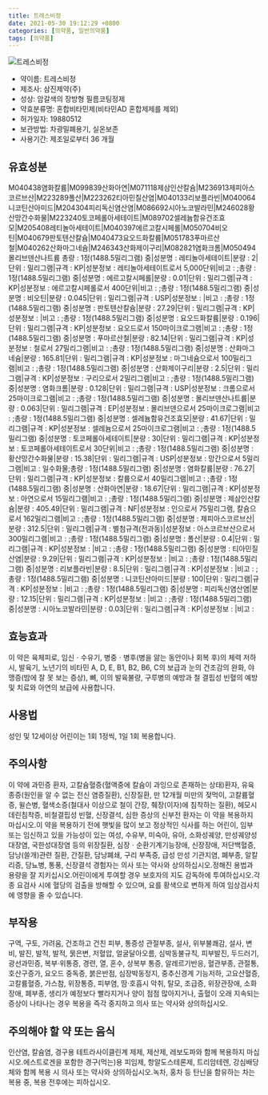 ```yaml
---
title: 트레스비정
date: 2021-05-30 19:12:29 +0800
categories: [의약품, 일반의약품]
tags: [의약품]
---
```

![트레스비정](https://nedrug.mfds.go.kr/pbp/cmn/itemImageDownload/147427510622200199)

- 약이름: 트레스비정
- 제조사: 삼진제약(주)
- 성상: 암갈색의 장방형 필름코팅정제
- 약효분류명: 혼합비타민제(비타민AD 혼합제제를 제외)
- 허가일자: 19880512
- 보관방법: 차광밀폐용기, 실온보존
- 사용기간: 제조일로부터 36 개월
## 유효성분
M040438염화칼륨|M099839산화아연|M071118제삼인산칼슘|M236913제피아스코르브산|M223289폴산|M223262티아민질산염|M040133리보플라빈|M040064니코틴산아미드|M204304피리독신염산염|M086692시아노코발라민|M246028황산망간수화물|M223240토코페롤아세테이트|M089702셀레늄함유건조효모|M205408레티놀아세테이트|M040397에르고칼시페롤|M050704비오틴|M040679판토텐산칼슘|M040473요오드화칼륨|M051783푸마르산철|M040262산화마그네슘|M246343산화제이구리|M082821염화크롬|M050494몰리브덴산나트륨
총량 : 1정(1488.5밀리그램) 중|성분명 : 레티놀아세테이트|분량 : 2|단위 : 밀리그램|규격 : KP|성분정보 : 레티놀아세테이트로서 5,000단위|비고 : ;총량 : 1정(1488.5밀리그램) 중|성분명 : 에르고칼시페롤|분량 : 0.01|단위 : 밀리그램|규격 : KP|성분정보 : 에르고칼시페롤로서 400단위|비고 : ;총량 : 1정(1488.5밀리그램) 중|성분명 : 비오틴|분량 : 0.045|단위 : 밀리그램|규격 : USP|성분정보 : |비고 : ;총량 : 1정(1488.5밀리그램) 중|성분명 : 판토텐산칼슘|분량 : 27.29|단위 : 밀리그램|규격 : KP|성분정보 : |비고 : ;총량 : 1정(1488.5밀리그램) 중|성분명 : 요오드화칼륨|분량 : 0.196|단위 : 밀리그램|규격 : KP|성분정보 : 요오드로서 150마이크로그램|비고 : ;총량 : 1정(1488.5밀리그램) 중|성분명 : 푸마르산철|분량 : 82.14|단위 : 밀리그램|규격 : KP|성분정보 : 철로서 27밀리그램|비고 : ;총량 : 1정(1488.5밀리그램) 중|성분명 : 산화마그네슘|분량 : 165.81|단위 : 밀리그램|규격 : KP|성분정보 : 마그네슘으로서 100밀리그램|비고 : ;총량 : 1정(1488.5밀리그램) 중|성분명 : 산화제이구리|분량 : 2.5|단위 : 밀리그램|규격 : KP|성분정보 : 구리으로서 2밀리그램|비고 : ;총량 : 1정(1488.5밀리그램) 중|성분명 : 염화크롬|분량 : 0.128|단위 : 밀리그램|규격 : USP|성분정보 : 크롬으로서 25마이크로그램|비고 : ;총량 : 1정(1488.5밀리그램) 중|성분명 : 몰리브덴산나트륨|분량 : 0.063|단위 : 밀리그램|규격 : EP|성분정보 : 몰리브덴으로서 25마이크로그램|비고 : ;총량 : 1정(1488.5밀리그램) 중|성분명 : 셀레늄함유건조효모|분량 : 41.67|단위 : 밀리그램|규격 : KP|성분정보 : 셀레늄으로서 25마이크로그램|비고 : ;총량 : 1정(1488.5밀리그램) 중|성분명 : 토코페롤아세테이트|분량 : 30|단위 : 밀리그램|규격 : KP|성분정보 : 토코페롤아세테이트로서 30단위|비고 : ;총량 : 1정(1488.5밀리그램) 중|성분명 : 황산망간수화물|분량 : 15.38|단위 : 밀리그램|규격 : USP|성분정보 : 망간으로서 5밀리그램|비고 : 일수화물;총량 : 1정(1488.5밀리그램) 중|성분명 : 염화칼륨|분량 : 76.27|단위 : 밀리그램|규격 : KP|성분정보 : 칼륨으로서 40밀리그램|비고 : ;총량 : 1정(1488.5밀리그램) 중|성분명 : 산화아연|분량 : 18.67|단위 : 밀리그램|규격 : KP|성분정보 : 아연으로서 15밀리그램|비고 : ;총량 : 1정(1488.5밀리그램) 중|성분명 : 제삼인산칼슘|분량 : 405.49|단위 : 밀리그램|규격 : NF|성분정보 : 인으로서 75밀리그램, 칼슘으로서 162밀리그램|비고 : ;총량 : 1정(1488.5밀리그램) 중|성분명 : 제피아스코르브산|분량 : 312.5|단위 : 밀리그램|규격 : 별첨규격(전과동)|성분정보 : 아스코르브산으로서 300밀리그램|비고 : ;총량 : 1정(1488.5밀리그램) 중|성분명 : 폴산|분량 : 0.4|단위 : 밀리그램|규격 : KP|성분정보 : |비고 : ;총량 : 1정(1488.5밀리그램) 중|성분명 : 티아민질산염|분량 : 9.29|단위 : 밀리그램|규격 : KP|성분정보 : |비고 : ;총량 : 1정(1488.5밀리그램) 중|성분명 : 리보플라빈|분량 : 8.5|단위 : 밀리그램|규격 : KP|성분정보 : |비고 : ;총량 : 1정(1488.5밀리그램) 중|성분명 : 니코틴산아미드|분량 : 100|단위 : 밀리그램|규격 : KP|성분정보 : |비고 : ;총량 : 1정(1488.5밀리그램) 중|성분명 : 피리독신염산염|분량 : 12.15|단위 : 밀리그램|규격 : KP|성분정보 : |비고 : ;총량 : 1정(1488.5밀리그램) 중|성분명 : 시아노코발라민|분량 : 0.03|단위 : 밀리그램|규격 : KP|성분정보 : |비고 :
## 효능효과
이 약은 육체피로, 임신ㆍ수유기, 병중ㆍ병후(병을 앓는 동안이나 회복 후)의 체력 저하 시, 발육기, 노년기의 비타민 A, D, E, B1, B2, B6, C의 보급과 눈의 건조감의 완화, 야맹증(밤에 잘 못 보는 증상), 뼈, 이의 발육불량, 구루병의 예방과 철 결핍성 빈혈의 예방 및 치료와 아연의 보급에 사용합니다.
## 사용법
성인 및 12세이상 어린이는 1회 1정씩, 1일 1회 복용합니다.
## 주의사항
이 약에 과민증 환자, 고칼슘혈증(혈액중에 칼슘이 과잉으로 존재하는 상태)환자, 유육종증(원인을 알 수 없는 전신 염증질환), 신장질환, 만 12개월 미만의 젖먹이, 고칼륨혈증, 윌슨병, 혈색소증(철대사 이상으로 철이 간장, 췌장(이자)에 침착하는 질환), 헤모시데린침착증, 비철결핍성 빈혈, 신장결석, 심한 증상의 신부전 환자는 이 약을 복용하지 마십시오.이 약을 복용하기 전에 햇빛을 많이 보고 정상적인 식사를 하는 어린이, 임부 또는 임신하고 있을 가능성이 있는 여성, 수유부, 미숙아, 유아, 소화성궤양, 만성궤양성대장염, 국한성대장염 등의 위장질환, 심장ㆍ순환기계기능장애, 신장장애, 저단백혈증, 담낭(쓸개)관련 질환, 간질환, 담낭폐쇄, 구리 부족증, 급성 만성 기관지염, 폐부종, 알칼리증, 당뇨병, 통풍, 신장결석 경험자는 의사 또는 약사와 상의하십시오.정해진 용법과 용량을 잘 지키십시오.어린이에게 투여할 경우 보호자의 지도 감독하에 투여하십시오.각종 요검사 시에 혈당의 검출을 방해할 수 있으며, 요를 황색으로 변하게 하여 임상검사치에 영향을 줄 수 있습니다.
## 부작용
구역, 구토, 가려움, 건조하고 건친 피부, 통증성 관절부종, 설사, 위부불쾌감, 설사, 변비, 발진, 발적, 발적, 묽은변, 저혈압, 얼굴달아오름, 심박동불규칙, 피부발진, 두드러기, 광선과민증, 복부·위통증, 경련, 열, 혼수, 상복부 통증, 알레르기반응, 혈관부종, 관절통, 호산구증가, 요오드 중독증, 붉은반점, 심장박동정지, 중추신경계 기능저하, 고요산혈증, 고칼륨혈증, 가스참, 위장통증, 피부염, 땀·호흡시 악취, 탈모, 조급증, 위장관장애, 소화장애, 폐부종, 생리가 예정보다 빨라지거나 양이 점점 많아지거나, 출혈이 오래 지속되는 증상이 나타나는 경우 복용을 즉각 중지하고 의사 또는 약사와 상의하십시오.
## 주의해야 할 약 또는 음식
인산염, 칼슘염, 경구용 테트라사이클린계 제제, 제산제, 레보도파와 함께 복용하지 마십시오.에스트로겐을 포함한 경구(먹는)용 피임제, 항알도스테론제, 트리암테렌, 강심배당체와 함께 복용 시 의사 또는 약사와 상의하십시오.녹차, 홍차 등 탄닌을 함유하는 차는 복용 중, 복용 전후에는 피하십시오.
